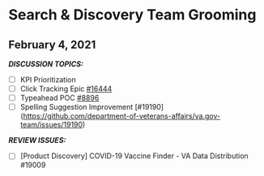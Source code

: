 # Search & Discovery Team Grooming

## February 4, 2021

***DISCUSSION TOPICS:***

 - [ ] KPI Prioritization
 - [ ] Click Tracking Epic [#16444](https://github.com/department-of-veterans-affairs/va.gov-team/issues/16444)
 - [ ] Typeahead POC [#8896](https://github.com/department-of-veterans-affairs/va.gov-team/issues/8896)
 - [ ] Spelling Suggestion Improvement [#19190] (https://github.com/department-of-veterans-affairs/va.gov-team/issues/19190)
 
***REVIEW ISSUES:***
 - [ ] [Product Discovery] COVID-19 Vaccine Finder - VA Data Distribution #19009

